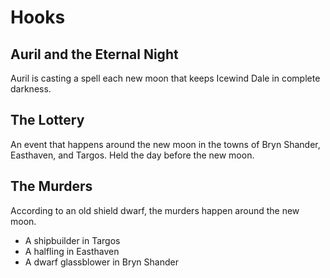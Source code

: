 # Hooks
## Auril and the Eternal Night
Auril is casting a spell each new moon that keeps Icewind Dale in complete darkness.

## The Lottery
An event that happens around the new moon in the towns of Bryn Shander, Easthaven, and Targos. Held the day before the new moon.

## The Murders
According to an old shield dwarf, the murders happen around the new moon.
* A shipbuilder in Targos
* A halfling in Easthaven
* A dwarf glassblower in Bryn Shander

